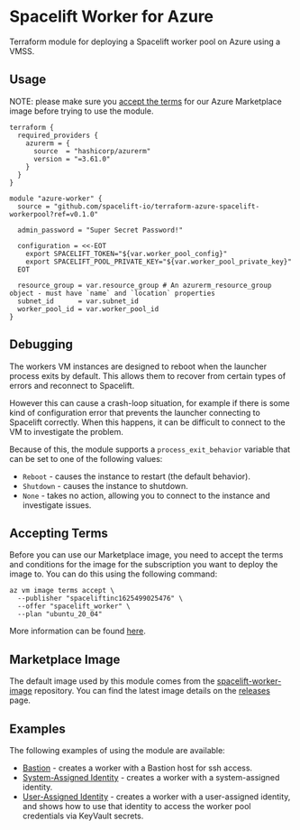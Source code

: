 # Spacelift Worker for Azure

Terraform module for deploying a Spacelift worker pool on Azure using a VMSS.

## Usage

NOTE: please make sure you [accept the terms](#accepting-terms) for our Azure Marketplace
image before trying to use the module.

```hcl
terraform {
  required_providers {
    azurerm = {
      source  = "hashicorp/azurerm"
      version = "=3.61.0"
    }
  }
}

module "azure-worker" {
  source = "github.com/spacelift-io/terraform-azure-spacelift-workerpool?ref=v0.1.0"

  admin_password = "Super Secret Password!"

  configuration = <<-EOT
    export SPACELIFT_TOKEN="${var.worker_pool_config}"
    export SPACELIFT_POOL_PRIVATE_KEY="${var.worker_pool_private_key}"
  EOT

  resource_group = var.resource_group # An azurerm_resource_group object - must have `name` and `location` properties
  subnet_id      = var.subnet_id
  worker_pool_id = var.worker_pool_id
}
```

## Debugging

The workers VM instances are designed to reboot when the launcher process exits by default. This allows them to recover from certain types of errors and reconnect to Spacelift.

However this can cause a crash-loop situation, for example if there is some kind of configuration error that prevents the launcher connecting to Spacelift correctly. When this happens, it can be difficult to connect to the VM to investigate the problem.

Because of this, the module supports a `process_exit_behavior` variable that can be set to one of the following values:

- `Reboot` - causes the instance to restart (the default behavior).
- `Shutdown` - causes the instance to shutdown.
- `None` - takes no action, allowing you to connect to the instance and investigate issues.

## Accepting Terms

Before you can use our Marketplace image, you need to accept the terms and conditions for the
image for the subscription you want to deploy the image to. You can do this using the following
command:

```shell
az vm image terms accept \
  --publisher "spaceliftinc1625499025476" \
  --offer "spacelift_worker" \
  --plan "ubuntu_20_04"
```

More information can be found [here](https://go.microsoft.com/fwlink/?linkid=2110637).

## Marketplace Image

The default image used by this module comes from the [spacelift-worker-image](https://github.com/spacelift-io/spacelift-worker-image)
repository. You can find the latest image details on the [releases](https://github.com/spacelift-io/spacelift-worker-image/releases)
page.

## Examples

The following examples of using the module are available:

- [Bastion](./examples/bastion/README.md) - creates a worker with a Bastion host for ssh access.
- [System-Assigned Identity](./examples/system-assigned-identity/README.md) - creates a worker
  with a system-assigned identity.
- [User-Assigned Identity](./examples/user-assigned-identity/README.md) - creates a worker with
  a user-assigned identity, and shows how to use that identity to access the worker pool credentials
  via KeyVault secrets.
